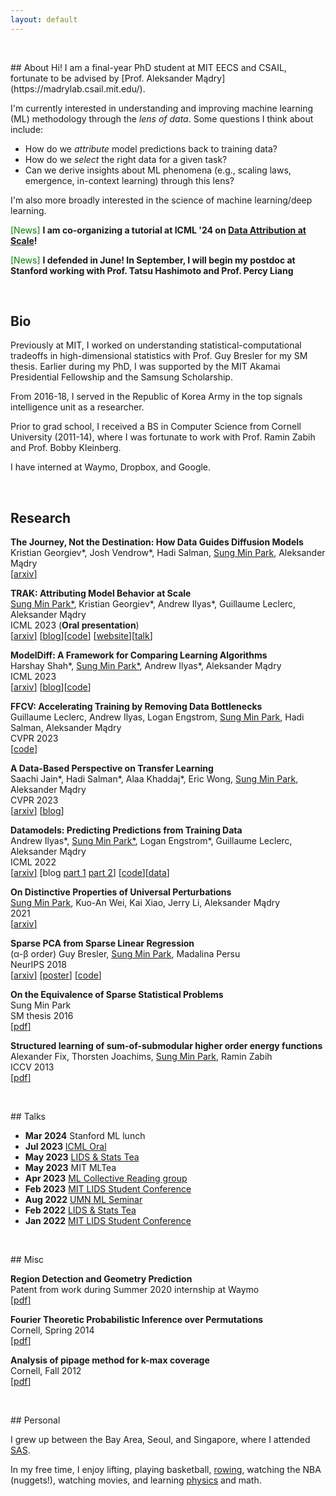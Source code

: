```yaml
---
layout: default
---
```


<p>&nbsp;</p>
## About
Hi! I am a final-year PhD student at MIT EECS and CSAIL, fortunate to be advised by [Prof. Aleksander Mądry](https://madrylab.csail.mit.edu/).


I'm currently interested in understanding and improving machine learning (ML) methodology
through the *lens of data*. Some questions I think about include:
 - How do we *attribute* model predictions back to training data?
 - How do we *select* the right data for a given task?
 - Can we derive insights about ML phenomena (e.g., scaling laws, emergence, in-context learning) through this lens?

I'm also more broadly interested in the science of machine learning/deep learning.


<span style="color:green">[News]</span>  **I am co-organizing a tutorial at ICML '24 on [Data Attribution at Scale](https://icml.cc/virtual/2024/tutorial/35228)!**

<span style="color:green">[News]</span>  **I defended in June! In September, I will begin my postdoc at Stanford working with Prof. Tatsu Hashimoto and Prof. Percy Liang**



<p>&nbsp;</p>

## Bio
Previously at MIT, I worked on understanding statistical-computational tradeoffs in high-dimensional statistics with Prof. Guy Bresler for my SM thesis. Earlier during my PhD, I was supported by the MIT Akamai Presidential Fellowship and the Samsung Scholarship.

From 2016-18, I served in the Republic of Korea Army in the top signals intelligence unit as a researcher.

Prior to grad school, I received a BS in Computer Science from Cornell University (2011-14), where I was fortunate to work with Prof. Ramin Zabih and Prof. Bobby Kleinberg.

I have interned at Waymo, Dropbox, and Google.

<p>&nbsp;</p>

## Research

**The Journey, Not the Destination: How Data Guides Diffusion Models**\
Kristian Georgiev\*, Josh Vendrow\*, Hadi Salman, <u>Sung Min Park</u>, Aleksander Mądry \
[[<u>arxiv</u>]](https://arxiv.org/abs/2312.06205)

**TRAK: Attributing Model Behavior at Scale**\
<u>Sung Min Park*</u>, Kristian Georgiev\*, Andrew Ilyas\*, Guillaume Leclerc, Aleksander Mądry \
ICML 2023 (**Oral presentation**)\
[[<u>arxiv</u>]](https://arxiv.org/abs/2303.14186) [[<u>blog</u>](https://gradientscience.org/trak/)][[<u>code</u>](https://github.com/MadryLab/trak)]
[[<u>website</u>]](https://trak.csail.mit.edu/)[[<u>talk</u>](https://icml.cc/virtual/2023/oral/25526)]

**ModelDiff: A Framework for Comparing Learning Algorithms**\
Harshay Shah\*, <u>Sung Min Park*</u>, Andrew Ilyas\*, Aleksander Mądry \
ICML 2023\
[[<u>arxiv</u>]](https://arxiv.org/abs/2211.12491) [[<u>blog</u>](https://gradientscience.org/modeldiff/)][[<u>code</u>](https://github.com/MadryLab/modeldiff)]

**FFCV: Accelerating Training by Removing Data Bottlenecks**\
Guillaume Leclerc, Andrew Ilyas, Logan Engstrom, <u>Sung Min Park</u>, Hadi Salman, Aleksander Mądry \
CVPR 2023\
[[<u>code</u>](https://github.com/libffcv/ffcv)]

**A Data-Based Perspective on Transfer Learning**\
Saachi Jain\*, Hadi Salman\*, Alaa Khaddaj\*, Eric Wong, <u>Sung Min Park</u>, Aleksander Mądry\
CVPR 2023\
[[<u>arxiv</u>]](https://arxiv.org/abs/2207.05739) [[<u>blog</u>](https://gradientscience.org/data-transfer/)]

**Datamodels: Predicting Predictions from Training Data**\
Andrew Ilyas\*, <u>Sung Min Park*</u>, Logan Engstrom\*, Guillaume Leclerc, Aleksander Mądry\
ICML 2022\
[[<u>arxiv</u>]](https://arxiv.org/abs/2202.00622) [blog [<u>part 1</u>](https://gradientscience.org/datamodels-1/) [<u>part 2</u>](https://gradientscience.org/datamodels-2/)] [[<u>code</u>](https://github.com/MadryLab/datamodels)][[<u>data</u>]](https://github.com/MadryLab/datamodels-data)

**On Distinctive Properties of Universal Perturbations**\
<u>Sung Min Park</u>, Kuo-An Wei, Kai Xiao, Jerry Li, Aleksander Mądry\
2021\
[[<u>arxiv</u>]](https://arxiv.org/abs/2112.15329)

**Sparse PCA from Sparse Linear Regression**\
(α-β order) Guy Bresler, <u>Sung Min Park</u>, Madalina Persu\
NeurIPS 2018\
[[<u>arxiv</u>]](https://arxiv.org/abs/1811.10106) [[<u>poster</u>]](/assets/files/neurips_2018_poster.pdf) [[<u>code</u>]](https://github.com/sung-max/SPCAvSLR)

**On the Equivalence of Sparse Statistical Problems**\
Sung Min Park\
SM thesis 2016\
[[<u>pdf</u>]](/assets/files/sm_thesis.pdf)

**Structured learning of sum-of-submodular higher order energy functions**\
Alexander Fix, Thorsten Joachims, <u>Sung Min Park</u>, Ramin Zabih\
ICCV 2013\
[[<u>pdf</u>]](/assets/files/submodular.pdf)


<p>&nbsp;</p>
## Talks

* **Mar 2024** Stanford ML lunch
* **Jul 2023** [ICML Oral](https://icml.cc/virtual/2023/oral/25526)
* **May 2023** [LIDS & Stats Tea](https://lids.mit.edu/news-and-events/events/trak-attributing-model-behavior-scale)
* **May 2023** MIT MLTea
* **Apr 2023** [ML Collective Reading group](https://mlcollective.org/dlct/)
* **Feb 2023** [MIT LIDS Student Conference](https://lidsconf.mit.edu/2023/program.html)
* **Aug 2022** [UMN ML Seminar](https://sites.google.com/umn.edu/machine-learning)
* **Feb 2022** [LIDS & Stats Tea](https://lids.mit.edu/news-and-events/lids-stats-tea)
* **Jan 2022** [MIT LIDS Student Conference](https://lidsconf.mit.edu/2022/program.html)



<p>&nbsp;</p>
## Misc

**Region Detection and Geometry Prediction**\
Patent from work during Summer 2020 internship at Waymo\
[[<u>pdf</u>]](/assets/files/waymo_patent.pdf)

**Fourier Theoretic Probabilistic Inference over Permutations**\
Cornell, Spring 2014\
[[<u>pdf</u>]](/assets/files/fourier.pdf)

**Analysis of pipage method for k-max coverage**\
Cornell, Fall 2012\
[[<u>pdf</u>]](/assets/files/max_coverage.pdf)


<p>&nbsp;</p>
## Personal

I grew up between the Bay Area, Seoul, and Singapore, where I attended [SAS](https://www.sas.edu.sg/).

In my free time, I enjoy lifting, playing basketball, [rowing](/assets/img/rowing.jpg), watching the NBA (nuggets!), watching movies, and learning [physics](https://sung-max.github.io/learning-qft/) and math.
<p>&nbsp;</p>
